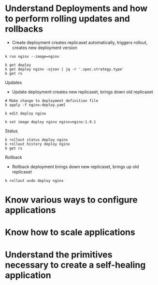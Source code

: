 # Understand Deployments and how to perform rolling updates and rollbacks
* Create deployment creates replicaset automatically, triggers rollout, creates new deployment version
```
k run nginx --image=nginx
```
```
k get deploy
k get deploy nginx -ojson | jq -r '.spec.strategy.type'
k get rs
```
Updates
* Update deployment creates new replicaset, brings down old replicaset
```
# Make change to deployment definition file
k apply -f nginx-deploy.yaml
```
```
k edit deploy nginx
```
```
k set image deploy nginx nginx=nginx:1.9.1
```
Status
```
k rollout status deploy nginx
k rollout history deploy nginx
k get rs
```
Rollback
* Rollback deployment brings down new replicaset, brings up old replicaset
```
k rollout undo deploy nginx
```
# Know various ways to configure applications
# Know how to scale applications
# Understand the primitives necessary to create a self-healing application

